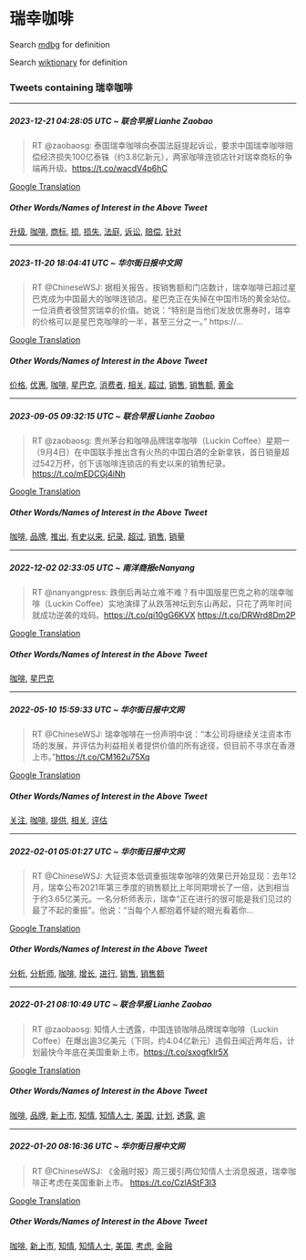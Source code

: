 # 瑞幸咖啡

Search [mdbg](https://www.mdbg.net/chinese/dictionary?page=worddict&wdrst=0&wdqb=瑞幸咖啡) for definition

Search [wiktionary](https://en.wiktionary.org/wiki/瑞幸咖啡) for definition

### Tweets containing 瑞幸咖啡

___
##### 2023-12-21 04:28:05 UTC ~ 联合早报 Lianhe Zaobao
> RT @zaobaosg: 泰国瑞幸咖啡向泰国法庭提起诉讼，要求中国瑞幸咖啡赔偿经济损失100亿泰铢（约3.8亿新元），两家咖啡连锁店针对瑞幸商标的争端再升级。https://t.co/wacdV4p6hC

[Google Translation](https://translate.google.com/?hi=en&tab=TT&sl=zh-CN&tl=en&op=translate&text=RT+%40zaobaosg%3A+%E6%B3%B0%E5%9B%BD%E7%91%9E%E5%B9%B8%E5%92%96%E5%95%A1%E5%90%91%E6%B3%B0%E5%9B%BD%E6%B3%95%E5%BA%AD%E6%8F%90%E8%B5%B7%E8%AF%89%E8%AE%BC%EF%BC%8C%E8%A6%81%E6%B1%82%E4%B8%AD%E5%9B%BD%E7%91%9E%E5%B9%B8%E5%92%96%E5%95%A1%E8%B5%94%E5%81%BF%E7%BB%8F%E6%B5%8E%E6%8D%9F%E5%A4%B1100%E4%BA%BF%E6%B3%B0%E9%93%A2%EF%BC%88%E7%BA%A63.8%E4%BA%BF%E6%96%B0%E5%85%83%EF%BC%89%EF%BC%8C%E4%B8%A4%E5%AE%B6%E5%92%96%E5%95%A1%E8%BF%9E%E9%94%81%E5%BA%97%E9%92%88%E5%AF%B9%E7%91%9E%E5%B9%B8%E5%95%86%E6%A0%87%E7%9A%84%E4%BA%89%E7%AB%AF%E5%86%8D%E5%8D%87%E7%BA%A7%E3%80%82https%3A%2F%2Ft.co%2FwacdV4p6hC)
##### Other Words/Names of Interest in the Above Tweet
[升级](升级.md), [咖啡](咖啡.md), [商标](商标.md), [损](损.md), [损失](损失.md), [法庭](法庭.md), [诉讼](诉讼.md), [赔偿](赔偿.md), [针对](针对.md)
___
##### 2023-11-20 18:04:41 UTC ~ 华尔街日报中文网
> RT @ChineseWSJ: 据相关报告，按销售额和门店数计，瑞幸咖啡已超过星巴克成为中国最大的咖啡连锁店。星巴克正在失掉在中国市场的黄金站位。一位消费者很赞赏瑞幸的价值。她说：“特别是当他们发放优惠券时，瑞幸的价格可以是星巴克咖啡的一半，甚至三分之一。” https://…

[Google Translation](https://translate.google.com/?hi=en&tab=TT&sl=zh-CN&tl=en&op=translate&text=RT+%40ChineseWSJ%3A+%E6%8D%AE%E7%9B%B8%E5%85%B3%E6%8A%A5%E5%91%8A%EF%BC%8C%E6%8C%89%E9%94%80%E5%94%AE%E9%A2%9D%E5%92%8C%E9%97%A8%E5%BA%97%E6%95%B0%E8%AE%A1%EF%BC%8C%E7%91%9E%E5%B9%B8%E5%92%96%E5%95%A1%E5%B7%B2%E8%B6%85%E8%BF%87%E6%98%9F%E5%B7%B4%E5%85%8B%E6%88%90%E4%B8%BA%E4%B8%AD%E5%9B%BD%E6%9C%80%E5%A4%A7%E7%9A%84%E5%92%96%E5%95%A1%E8%BF%9E%E9%94%81%E5%BA%97%E3%80%82%E6%98%9F%E5%B7%B4%E5%85%8B%E6%AD%A3%E5%9C%A8%E5%A4%B1%E6%8E%89%E5%9C%A8%E4%B8%AD%E5%9B%BD%E5%B8%82%E5%9C%BA%E7%9A%84%E9%BB%84%E9%87%91%E7%AB%99%E4%BD%8D%E3%80%82%E4%B8%80%E4%BD%8D%E6%B6%88%E8%B4%B9%E8%80%85%E5%BE%88%E8%B5%9E%E8%B5%8F%E7%91%9E%E5%B9%B8%E7%9A%84%E4%BB%B7%E5%80%BC%E3%80%82%E5%A5%B9%E8%AF%B4%EF%BC%9A%E2%80%9C%E7%89%B9%E5%88%AB%E6%98%AF%E5%BD%93%E4%BB%96%E4%BB%AC%E5%8F%91%E6%94%BE%E4%BC%98%E6%83%A0%E5%88%B8%E6%97%B6%EF%BC%8C%E7%91%9E%E5%B9%B8%E7%9A%84%E4%BB%B7%E6%A0%BC%E5%8F%AF%E4%BB%A5%E6%98%AF%E6%98%9F%E5%B7%B4%E5%85%8B%E5%92%96%E5%95%A1%E7%9A%84%E4%B8%80%E5%8D%8A%EF%BC%8C%E7%94%9A%E8%87%B3%E4%B8%89%E5%88%86%E4%B9%8B%E4%B8%80%E3%80%82%E2%80%9D+https%3A%2F%2F%E2%80%A6)
##### Other Words/Names of Interest in the Above Tweet
[价格](价格.md), [优惠](优惠.md), [咖啡](咖啡.md), [星巴克](星巴克.md), [消费者](消费者.md), [相关](相关.md), [超过](超过.md), [销售](销售.md), [销售额](销售额.md), [黄金](黄金.md)
___
##### 2023-09-05 09:32:15 UTC ~ 联合早报 Lianhe Zaobao
> RT @zaobaosg: 贵州茅台和咖啡品牌瑞幸咖啡（Luckin Coffee）星期一（9月4日）在中国联手推出含有火热的中国白酒的全新拿铁，首日销量超过542万杯，创下该咖啡连锁店的有史以来的销售纪录。 https://t.co/mEDCGj4iNh

[Google Translation](https://translate.google.com/?hi=en&tab=TT&sl=zh-CN&tl=en&op=translate&text=RT+%40zaobaosg%3A+%E8%B4%B5%E5%B7%9E%E8%8C%85%E5%8F%B0%E5%92%8C%E5%92%96%E5%95%A1%E5%93%81%E7%89%8C%E7%91%9E%E5%B9%B8%E5%92%96%E5%95%A1%EF%BC%88Luckin+Coffee%EF%BC%89%E6%98%9F%E6%9C%9F%E4%B8%80%EF%BC%889%E6%9C%884%E6%97%A5%EF%BC%89%E5%9C%A8%E4%B8%AD%E5%9B%BD%E8%81%94%E6%89%8B%E6%8E%A8%E5%87%BA%E5%90%AB%E6%9C%89%E7%81%AB%E7%83%AD%E7%9A%84%E4%B8%AD%E5%9B%BD%E7%99%BD%E9%85%92%E7%9A%84%E5%85%A8%E6%96%B0%E6%8B%BF%E9%93%81%EF%BC%8C%E9%A6%96%E6%97%A5%E9%94%80%E9%87%8F%E8%B6%85%E8%BF%87542%E4%B8%87%E6%9D%AF%EF%BC%8C%E5%88%9B%E4%B8%8B%E8%AF%A5%E5%92%96%E5%95%A1%E8%BF%9E%E9%94%81%E5%BA%97%E7%9A%84%E6%9C%89%E5%8F%B2%E4%BB%A5%E6%9D%A5%E7%9A%84%E9%94%80%E5%94%AE%E7%BA%AA%E5%BD%95%E3%80%82+https%3A%2F%2Ft.co%2FmEDCGj4iNh)
##### Other Words/Names of Interest in the Above Tweet
[咖啡](咖啡.md), [品牌](品牌.md), [推出](推出.md), [有史以来](有史以来.md), [纪录](纪录.md), [超过](超过.md), [销售](销售.md), [销量](销量.md)
___
##### 2022-12-02 02:33:05 UTC ~ 南洋商报eNanyang
> RT @nanyangpress: 跌倒后再站立难不难？有中国版星巴克之称的瑞幸咖啡（Luckin Coffee）实地演绎了从跌落神坛到东山再起，只花了两年时间就成功逆袭的戏码。https://t.co/qi10gG6KVX https://t.co/DRWrd8Dm2P

[Google Translation](https://translate.google.com/?hi=en&tab=TT&sl=zh-CN&tl=en&op=translate&text=RT+%40nanyangpress%3A+%E8%B7%8C%E5%80%92%E5%90%8E%E5%86%8D%E7%AB%99%E7%AB%8B%E9%9A%BE%E4%B8%8D%E9%9A%BE%EF%BC%9F%E6%9C%89%E4%B8%AD%E5%9B%BD%E7%89%88%E6%98%9F%E5%B7%B4%E5%85%8B%E4%B9%8B%E7%A7%B0%E7%9A%84%E7%91%9E%E5%B9%B8%E5%92%96%E5%95%A1%EF%BC%88Luckin+Coffee%EF%BC%89%E5%AE%9E%E5%9C%B0%E6%BC%94%E7%BB%8E%E4%BA%86%E4%BB%8E%E8%B7%8C%E8%90%BD%E7%A5%9E%E5%9D%9B%E5%88%B0%E4%B8%9C%E5%B1%B1%E5%86%8D%E8%B5%B7%EF%BC%8C%E5%8F%AA%E8%8A%B1%E4%BA%86%E4%B8%A4%E5%B9%B4%E6%97%B6%E9%97%B4%E5%B0%B1%E6%88%90%E5%8A%9F%E9%80%86%E8%A2%AD%E7%9A%84%E6%88%8F%E7%A0%81%E3%80%82https%3A%2F%2Ft.co%2Fqi10gG6KVX+https%3A%2F%2Ft.co%2FDRWrd8Dm2P)
##### Other Words/Names of Interest in the Above Tweet
[咖啡](咖啡.md), [星巴克](星巴克.md)
___
##### 2022-05-10 15:59:33 UTC ~ 华尔街日报中文网
> RT @ChineseWSJ: 瑞幸咖啡在一份声明中说：“本公司将继续关注资本市场的发展，并评估为利益相关者提供价值的所有途径，但目前不寻求在香港上市。”https://t.co/CM162u75Xq

[Google Translation](https://translate.google.com/?hi=en&tab=TT&sl=zh-CN&tl=en&op=translate&text=RT+%40ChineseWSJ%3A+%E7%91%9E%E5%B9%B8%E5%92%96%E5%95%A1%E5%9C%A8%E4%B8%80%E4%BB%BD%E5%A3%B0%E6%98%8E%E4%B8%AD%E8%AF%B4%EF%BC%9A%E2%80%9C%E6%9C%AC%E5%85%AC%E5%8F%B8%E5%B0%86%E7%BB%A7%E7%BB%AD%E5%85%B3%E6%B3%A8%E8%B5%84%E6%9C%AC%E5%B8%82%E5%9C%BA%E7%9A%84%E5%8F%91%E5%B1%95%EF%BC%8C%E5%B9%B6%E8%AF%84%E4%BC%B0%E4%B8%BA%E5%88%A9%E7%9B%8A%E7%9B%B8%E5%85%B3%E8%80%85%E6%8F%90%E4%BE%9B%E4%BB%B7%E5%80%BC%E7%9A%84%E6%89%80%E6%9C%89%E9%80%94%E5%BE%84%EF%BC%8C%E4%BD%86%E7%9B%AE%E5%89%8D%E4%B8%8D%E5%AF%BB%E6%B1%82%E5%9C%A8%E9%A6%99%E6%B8%AF%E4%B8%8A%E5%B8%82%E3%80%82%E2%80%9Dhttps%3A%2F%2Ft.co%2FCM162u75Xq)
##### Other Words/Names of Interest in the Above Tweet
[关注](关注.md), [咖啡](咖啡.md), [提供](提供.md), [相关](相关.md), [评估](评估.md)
___
##### 2022-02-01 05:01:27 UTC ~ 华尔街日报中文网
> RT @ChineseWSJ: 大钲资本低调重振瑞幸咖啡的效果已开始显现：去年12月，瑞幸公布2021年第三季度的销售额比上年同期增长了一倍，达到相当于约3.65亿美元。一名分析师表示，瑞幸“正在进行的很可能是我们见过的最了不起的重振”。他说：“当每个人都抱着怀疑的眼光看着你…

[Google Translation](https://translate.google.com/?hi=en&tab=TT&sl=zh-CN&tl=en&op=translate&text=RT+%40ChineseWSJ%3A+%E5%A4%A7%E9%92%B2%E8%B5%84%E6%9C%AC%E4%BD%8E%E8%B0%83%E9%87%8D%E6%8C%AF%E7%91%9E%E5%B9%B8%E5%92%96%E5%95%A1%E7%9A%84%E6%95%88%E6%9E%9C%E5%B7%B2%E5%BC%80%E5%A7%8B%E6%98%BE%E7%8E%B0%EF%BC%9A%E5%8E%BB%E5%B9%B412%E6%9C%88%EF%BC%8C%E7%91%9E%E5%B9%B8%E5%85%AC%E5%B8%832021%E5%B9%B4%E7%AC%AC%E4%B8%89%E5%AD%A3%E5%BA%A6%E7%9A%84%E9%94%80%E5%94%AE%E9%A2%9D%E6%AF%94%E4%B8%8A%E5%B9%B4%E5%90%8C%E6%9C%9F%E5%A2%9E%E9%95%BF%E4%BA%86%E4%B8%80%E5%80%8D%EF%BC%8C%E8%BE%BE%E5%88%B0%E7%9B%B8%E5%BD%93%E4%BA%8E%E7%BA%A63.65%E4%BA%BF%E7%BE%8E%E5%85%83%E3%80%82%E4%B8%80%E5%90%8D%E5%88%86%E6%9E%90%E5%B8%88%E8%A1%A8%E7%A4%BA%EF%BC%8C%E7%91%9E%E5%B9%B8%E2%80%9C%E6%AD%A3%E5%9C%A8%E8%BF%9B%E8%A1%8C%E7%9A%84%E5%BE%88%E5%8F%AF%E8%83%BD%E6%98%AF%E6%88%91%E4%BB%AC%E8%A7%81%E8%BF%87%E7%9A%84%E6%9C%80%E4%BA%86%E4%B8%8D%E8%B5%B7%E7%9A%84%E9%87%8D%E6%8C%AF%E2%80%9D%E3%80%82%E4%BB%96%E8%AF%B4%EF%BC%9A%E2%80%9C%E5%BD%93%E6%AF%8F%E4%B8%AA%E4%BA%BA%E9%83%BD%E6%8A%B1%E7%9D%80%E6%80%80%E7%96%91%E7%9A%84%E7%9C%BC%E5%85%89%E7%9C%8B%E7%9D%80%E4%BD%A0%E2%80%A6)
##### Other Words/Names of Interest in the Above Tweet
[分析](分析.md), [分析师](分析师.md), [咖啡](咖啡.md), [增长](增长.md), [进行](进行.md), [销售](销售.md), [销售额](销售额.md)
___
##### 2022-01-21 08:10:49 UTC ~ 联合早报 Lianhe Zaobao
> RT @zaobaosg: 知情人士透露，中国连锁咖啡品牌瑞幸咖啡（Luckin Coffee）在爆出逾3亿美元（下同，约4.04亿新元）造假丑闻近两年后，计划最快今年底在美国重新上市。https://t.co/sxogfklr5X

[Google Translation](https://translate.google.com/?hi=en&tab=TT&sl=zh-CN&tl=en&op=translate&text=RT+%40zaobaosg%3A+%E7%9F%A5%E6%83%85%E4%BA%BA%E5%A3%AB%E9%80%8F%E9%9C%B2%EF%BC%8C%E4%B8%AD%E5%9B%BD%E8%BF%9E%E9%94%81%E5%92%96%E5%95%A1%E5%93%81%E7%89%8C%E7%91%9E%E5%B9%B8%E5%92%96%E5%95%A1%EF%BC%88Luckin+Coffee%EF%BC%89%E5%9C%A8%E7%88%86%E5%87%BA%E9%80%BE3%E4%BA%BF%E7%BE%8E%E5%85%83%EF%BC%88%E4%B8%8B%E5%90%8C%EF%BC%8C%E7%BA%A64.04%E4%BA%BF%E6%96%B0%E5%85%83%EF%BC%89%E9%80%A0%E5%81%87%E4%B8%91%E9%97%BB%E8%BF%91%E4%B8%A4%E5%B9%B4%E5%90%8E%EF%BC%8C%E8%AE%A1%E5%88%92%E6%9C%80%E5%BF%AB%E4%BB%8A%E5%B9%B4%E5%BA%95%E5%9C%A8%E7%BE%8E%E5%9B%BD%E9%87%8D%E6%96%B0%E4%B8%8A%E5%B8%82%E3%80%82https%3A%2F%2Ft.co%2Fsxogfklr5X)
##### Other Words/Names of Interest in the Above Tweet
[咖啡](咖啡.md), [品牌](品牌.md), [新上市](新上市.md), [知情](知情.md), [知情人士](知情人士.md), [美国](美国.md), [计划](计划.md), [透露](透露.md), [逾](逾.md)
___
##### 2022-01-20 08:16:36 UTC ~ 华尔街日报中文网
> RT @ChineseWSJ: 《金融时报》周三援引两位知情人士消息报道，瑞幸咖啡正考虑在美国重新上市。 https://t.co/CzlAStF3l3

[Google Translation](https://translate.google.com/?hi=en&tab=TT&sl=zh-CN&tl=en&op=translate&text=RT+%40ChineseWSJ%3A+%E3%80%8A%E9%87%91%E8%9E%8D%E6%97%B6%E6%8A%A5%E3%80%8B%E5%91%A8%E4%B8%89%E6%8F%B4%E5%BC%95%E4%B8%A4%E4%BD%8D%E7%9F%A5%E6%83%85%E4%BA%BA%E5%A3%AB%E6%B6%88%E6%81%AF%E6%8A%A5%E9%81%93%EF%BC%8C%E7%91%9E%E5%B9%B8%E5%92%96%E5%95%A1%E6%AD%A3%E8%80%83%E8%99%91%E5%9C%A8%E7%BE%8E%E5%9B%BD%E9%87%8D%E6%96%B0%E4%B8%8A%E5%B8%82%E3%80%82+https%3A%2F%2Ft.co%2FCzlAStF3l3)
##### Other Words/Names of Interest in the Above Tweet
[咖啡](咖啡.md), [新上市](新上市.md), [知情](知情.md), [知情人士](知情人士.md), [美国](美国.md), [考虑](考虑.md), [金融](金融.md)

